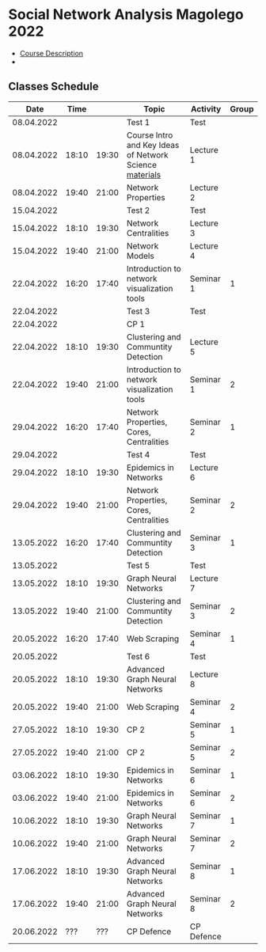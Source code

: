 # Social Network Analysis Magolego 2022

* [Course Description](course_description.md)
* 

## Classes Schedule
| Date       | Time  |       | Topic                                                                                  | Activity   | Group |
|------------|-------|-------|----------------------------------------------------------------------------------------|------------|-------|
| 08.04.2022 |       |       | Test 1                                                                                 | Test       |       |
| 08.04.2022 | 18:10 | 19:30 | Course Intro and Key Ideas of Network Science [materials](week_01/lecture_01_intro.md) | Lecture 1  |       |
| 08.04.2022 | 19:40 | 21:00 | Network Properties                                                                     | Lecture 2  |       |
| 15.04.2022 |       |       | Test 2                                                                                 | Test       |       |
| 15.04.2022 | 18:10 | 19:30 | Network Centralities                                                                   | Lecture 3  |       |
| 15.04.2022 | 19:40 | 21:00 | Network Models                                                                         | Lecture 4  |       |
| 22.04.2022 | 16:20 | 17:40 | Introduction to network visualization tools                                            | Seminar 1  | 1     |
| 22.04.2022 |       |       | Test 3                                                                                 | Test       |       |
| 22.04.2022 |       |       | CP 1                                                                                   |            |       |
| 22.04.2022 | 18:10 | 19:30 | Clustering and Communtity Detection                                                    | Lecture 5  |       |
| 22.04.2022 | 19:40 | 21:00 | Introduction to network visualization tools                                            | Seminar 1  | 2     |
| 29.04.2022 | 16:20 | 17:40 | Network Properties, Cores, Centralities                                                | Seminar 2  | 1     |
| 29.04.2022 |       |       | Test 4                                                                                 | Test       |       |
| 29.04.2022 | 18:10 | 19:30 | Epidemics in Networks                                                                  | Lecture 6  |       |
| 29.04.2022 | 19:40 | 21:00 | Network Properties, Cores, Centralities                                                | Seminar 2  | 2     |
| 13.05.2022 | 16:20 | 17:40 | Clustering and Communtity Detection                                                    | Seminar 3  | 1     |
| 13.05.2022 |       |       | Test 5                                                                                 | Test       |       |
| 13.05.2022 | 18:10 | 19:30 | Graph Neural Networks                                                                  | Lecture 7  |       |
| 13.05.2022 | 19:40 | 21:00 | Clustering and Communtity Detection                                                    | Seminar 3  | 2     |
| 20.05.2022 | 16:20 | 17:40 | Web Scraping                                                                           | Seminar 4  | 1     |
| 20.05.2022 |       |       | Test 6                                                                                 | Test       |       |
| 20.05.2022 | 18:10 | 19:30 | Advanced Graph Neural Networks                                                         | Lecture 8  |       |
| 20.05.2022 | 19:40 | 21:00 | Web Scraping                                                                           | Seminar 4  | 2     |
| 27.05.2022 | 18:10 | 19:30 | CP 2                                                                                   | Seminar 5  | 1     |
| 27.05.2022 | 19:40 | 21:00 | CP 2                                                                                   | Seminar 5  | 2     |
| 03.06.2022 | 18:10 | 19:30 | Epidemics in Networks                                                                  | Seminar 6  | 1     |
| 03.06.2022 | 19:40 | 21:00 | Epidemics in Networks                                                                  | Seminar 6  | 2     |
| 10.06.2022 | 18:10 | 19:30 | Graph Neural Networks                                                                  | Seminar 7  | 1     |
| 10.06.2022 | 19:40 | 21:00 | Graph Neural Networks                                                                  | Seminar 7  | 2     |
| 17.06.2022 | 18:10 | 19:30 | Advanced Graph Neural Networks                                                         | Seminar 8  | 1     |
| 17.06.2022 | 19:40 | 21:00 | Advanced Graph Neural Networks                                                         | Seminar 8  | 2     |
| 20.06.2022 | ???   | ???   | CP Defence                                                                             | CP Defence |       |
